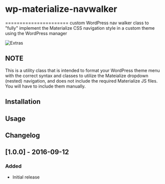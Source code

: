 # wp-materialize-navwalker
======================
custom WordPress nav walker class to "fully" implement the Materialize CSS navigation style in a custom theme using the WordPress manager


![Extras](http://i.imgur.com/8J7KG7T.gif)



NOTE
----
This is a utility class that is intended to format your WordPress theme menu with the correct syntax and classes to utilize
the Mateialize dropdown (nested) navigation, and does not include the required Materialize JS files.
You will have to include them manually.



Installation
-----
<reserved>

Usage
----
<reserved>

Changelog
----
## [1.0.0] - 2016-09-12
### Added
- Initial release